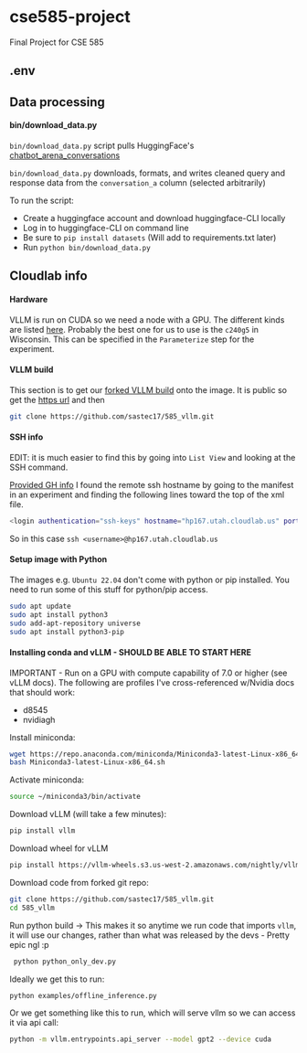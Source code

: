 # cse585-project
Final Project for CSE 585

## .env 

## Data processing
#### bin/download_data.py
`bin/download_data.py` script pulls HuggingFace's [chatbot_arena_conversations](https://huggingface.co/datasets/lmsys/chatbot_arena_conversations/viewer/default/train?sort[column]=judge&sort[direction]=asc&sort[transform]=length)

`bin/download_data.py` downloads, formats, and writes cleaned query and response data from the `conversation_a` column (selected arbitrarily)

To run the script: 
* Create a huggingface account and download huggingface-CLI locally
* Log in to huggingface-CLI on command line
* Be sure to ```pip install datasets``` (Will add to requirements.txt later)
* Run `python bin/download_data.py`


## Cloudlab info

#### Hardware
VLLM is run on CUDA so we need a node with a GPU. The different kinds are listed [here](https://docs.cloudlab.us/hardware.html). Probably the best one for us to use is the `c240g5` in Wisconsin. This can be specified in the `Parameterize` step for the experiment.

#### VLLM build
This section is to get our [forked VLLM build](https://github.com/sastec17/585_vllm) onto the image. It is public so get the [https url](https://github.com/sastec17/585_vllm.git) and then 
```bash 
git clone https://github.com/sastec17/585_vllm.git
```

#### SSH info

EDIT: it is much easier to find this by going into `List View` and looking at the SSH command.

[Provided GH info](https://github.com/mosharaf/cse585/tree/f24/Resources/Starting%20with%20Cloudlab)
I found the remote ssh hostname by going to the manifest in an experiment and finding the following lines toward the top of the xml file. 
```bash
<login authentication="ssh-keys" hostname="hp167.utah.cloudlab.us" port="22" username="<username>"/>
```

So in this case ```ssh <username>@hp167.utah.cloudlab.us```

#### Setup image with Python
The images e.g. `Ubuntu 22.04` don't come with python or pip installed. You need to run some of this stuff for python/pip access.

```bash
sudo apt update
sudo apt install python3
sudo add-apt-repository universe
sudo apt install python3-pip
```

#### Installing conda and vLLM - SHOULD BE ABLE TO START HERE

IMPORTANT - Run on a GPU with compute capability of 7.0 or higher (see vLLM docs). The following are profiles I've cross-referenced w/Nvidia docs that should work:
* d8545
* nvidiagh

Install miniconda:
```bash
wget https://repo.anaconda.com/miniconda/Miniconda3-latest-Linux-x86_64.sh
bash Miniconda3-latest-Linux-x86_64.sh
```
Activate miniconda:
```bash
source ~/miniconda3/bin/activate
```

Download vLLM (will take a few minutes):
```bash
pip install vllm
```

Download wheel for vLLM 
```bash
pip install https://vllm-wheels.s3.us-west-2.amazonaws.com/nightly/vllm-1.0.0.dev-cp38-abi3-manylinux1_x86_64.whl
```

Download code from forked git repo:
```bash
git clone https://github.com/sastec17/585_vllm.git
cd 585_vllm
```

Run python build -> This makes it so anytime we run code that imports `vllm`, it will use our changes, rather than what was released by the devs - Pretty epic ngl :p
```bash
 python python_only_dev.py
```

Ideally we get this to run:
```bash
python examples/offline_inference.py 
```

Or we get something like this to run, which will serve vllm so we can access it via api call:
```bash
python -m vllm.entrypoints.api_server --model gpt2 --device cuda
```